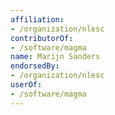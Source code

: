 ```yaml
---
affiliation:
- /organization/nlesc
contributorOf:
- /software/magma
name: Marijn Sanders
endorsedBy:
- /organization/nlesc
userOf:
- /software/magma
---
```


